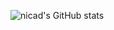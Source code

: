 ![nicad's GitHub stats](https://github-readme-stats.vercel.app/api?username=PBnicad&show_icons=true&theme=dark)

